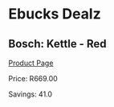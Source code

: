 
# Ebucks Dealz
## Bosch: Kettle - Red
[Product Page](https://www.ebucks.com/web/shop/productSelected.do?prodId=523003481&catId=704985963)

Price: R669.00

Savings: 41.0


	